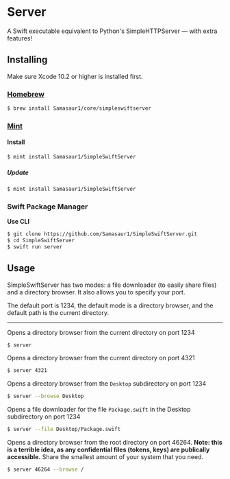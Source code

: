 # Server

A Swift executable equivalent to Python's SimpleHTTPServer — with extra features!

## Installing
Make sure Xcode 10.2 or higher is installed first.

### [Homebrew](https://brew.sh)

```sh
$ brew install Samasaur1/core/simpleswiftserver
```

### [Mint](https://github.com/yonaskolb/mint)

#### Install
```sh
$ mint install Samasaur1/SimpleSwiftServer
```

##### Update
```sh
$ mint install Samasaur1/SimpleSwiftServer
```

### Swift Package Manager

**Use CLI**

```sh
$ git clone https://github.com/Samasaur1/SimpleSwiftServer.git
$ cd SimpleSwiftServer
$ swift run server
```

## Usage

SimpleSwiftServer has two modes: a file downloader (to easily share files) and a directory browser. It also allows you to specify your port.

The default port is 1234, the default mode is a directory browser, and the default path is the current directory.

***
Opens a directory browser from the current directory on port 1234
```sh
$ server
```

Opens a directory browser from the current directory on port 4321
```sh
$ server 4321
```

Opens a directory browser from the `Desktop` subdirectory on port 1234
```sh
$ server --browse Desktop
```

Opens a file downloader for the file `Package.swift` in the Desktop subdirectory on port 1234
```sh
$ server --file Desktop/Package.swift
```

Opens a directory browser from the root directory on port 46264. **Note: this is a terrible idea, as any confidential files (tokens, keys) are publically accessible.** Share the smallest amount of your system that you need.
```sh
$ server 46264 --browse /
```
